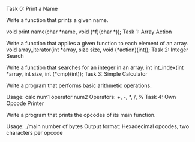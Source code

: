 Task 0: Print a Name

Write a function that prints a given name.

void print name(char *name, void (*f)(char *));
Task 1: Array Action

Write a function that applies a given function to each element of an array.
void array_iterator(int *array, size size, void (*action)(int));
Task 2: Integer Search

Write a function that searches for an integer in an array.
int int_index(int *array, int size, int (*cmp)(int));
Task 3: Simple Calculator

Write a program that performs basic arithmetic operations.

Usage: calc num1 operator num2
Operators: +, -, *, /, %
Task 4: Own Opcode Printer

Write a program that prints the opcodes of its main function.

Usage: ./main number of bytes
Output format: Hexadecimal opcodes, two characters per opcode
